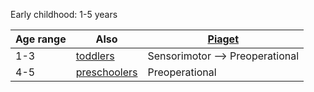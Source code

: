 Early childhood: 1-5 years

| Age range | Also                                                     | [Piaget](Definitions/Piaget.md) |
| --------- | -------------------------------------------------------- | ------------------------------- |
| 1-3       | [toddlers](Definitions/Age%20ranges/toddlers.md)         | Sensorimotor --> Preoperational |
| 4-5       | [preschoolers](Definitions/Age%20ranges/preschoolers.md) | Preoperational                  |
